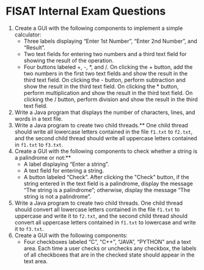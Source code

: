 # FISAT Internal Exam Questions

1. Create a GUI with the following components to implement a simple calculator:
   - Three labels displaying “Enter 1st Number”, “Enter 2nd Number”, and “Result”.
   - Two text fields for entering two numbers and a third text field for showing the result of the operation.
   - Four buttons labeled +, -, *, and /. On clicking the + button, add the two numbers in the first two text fields and show the result in the third text field. On clicking the - button, perform subtraction and show the result in the third text field. On clicking the * button, perform multiplication and show the result in the third text field. On clicking the / button, perform division and show the result in the third text field.
2. Write a Java program that displays the number of characters, lines, and words in a text file.
3. Write a Java program to create two child threads.** One child thread should write all lowercase letters contained in the file `f1.txt` to `f2.txt`, and the second child thread should write all uppercase letters contained in `f1.txt` to `f3.txt`.
4. Create a GUI with the following components to check whether a string is a palindrome or not:**
   - A label displaying “Enter a string”.
   - A text field for entering a string.
   - A button labeled “Check”. After clicking the "Check" button, if the string entered in the text field is a palindrome, display the message “The string is a palindrome”; otherwise, display the message “The string is not a palindrome”.
5. Write a Java program to create two child threads. One child thread should convert all lowercase letters contained in the file `f1.txt` to uppercase and write it to `f2.txt`, and the second child thread should convert all uppercase letters contained in `f1.txt` to lowercase and write it to `f3.txt`.
6. Create a GUI with the following components:
   - Four checkboxes labeled “C”, “C++”, “JAVA”, “PYTHON” and a text area. Each time a user checks or unchecks any checkbox, the labels of all checkboxes that are in the checked state should appear in the text area.

